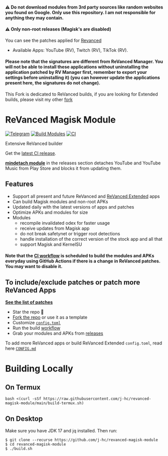 #### ⚠️ Do not download modules from 3rd party sources like random websites you found on Google. Only use this repository. I am not responsible for anything they may contain.
#### ⚠️ Only non-root releases (Magisk's are disabled)

You can see the patches applied for [Revanced](https://github.com/kevinr99089/revanced.builder/blob/main/config.toml)

- Available Apps: YouTube (RV), Twitch (RV), TikTok (RV).

#### Please note that the signatures are different from ReVanced Manager. You will not be able to install these applications without uninstalling the application patched by RV Manager first, remember to export your settings before uninstalling it) (you can however update the applications present here, the signatures do not change).

This Fork is dedicated to ReVanced builds, if you are looking for Extended builds, please visit my other [fork](https://github.com/kevinr99089/revanced.extended)

# ReVanced Magisk Module
[![Telegram](https://img.shields.io/badge/Telegram-2CA5E0?style=for-the-badge&logo=telegram&logoColor=white)](https://t.me/rvc_magisk)
[![Build Modules](https://github.com/kevinr99089/revanced.builder/actions/workflows/build.yml/badge.svg)](https://github.com/kevinr99089/revanced.builder/actions/workflows/build.yml)
[![CI](https://github.com/kevinr99089/revanced.builder/actions/workflows/ci.yml/badge.svg?event=schedule)](https://github.com/kevinr99089/revanced.builder/actions/workflows/ci.yml)

Extensive ReVanced builder  

Get the [latest CI release](https://github.com/j-hc/revanced-magisk-module/releases).

[**mindetach module**](https://github.com/j-hc/mindetach-magisk) in the releases section detaches YouTube and YouTube Music from Play Store and blocks it from updating them.

## Features
 * Support all present and future ReVanced and [ReVanced Extended](https://github.com/inotia00/revanced-patches) apps
 * Can build Magisk modules and non-root APKs
 * Updated daily with the latest versions of apps and patches
 * Optimize APKs and modules for size
 * Modules
     * recompile invalidated odex for faster usage
     * receive updates from Magisk app
     * do not break safetynet or trigger root detections
     * handle installation of the correct version of the stock app and all that
     * support Magisk and KernelSU

#### **Note that the [CI workflow](../../actions/workflows/ci.yml) is scheduled to build the modules and APKs everyday using GitHub Actions if there is a change in ReVanced patches. You may want to disable it.**

## To include/exclude patches or patch more ReVanced Apps
[**See the list of patches**](https://github.com/revanced/revanced-patches#-patches)

 * Star the repo :eyes:
 * [Fork the repo](https://github.com/j-hc/revanced-magisk-module/fork) or use it as a template
 * Customize [`config.toml`](./config.toml)
 * Run the build [workflow](../../actions/workflows/build.yml)
 * Grab your modules and APKs from [releases](../../releases)

To add more ReVanced apps or build ReVanced Extended `config.toml`, read here [`CONFIG.md`](./CONFIG.md)

# Building Locally
## On Termux
```console
bash <(curl -sSf https://raw.githubusercontent.com/j-hc/revanced-magisk-module/main/build-termux.sh)
```

## On Desktop
Make sure you have JDK 17 and jq installed. Then run:

```console
$ git clone --recurse https://github.com/j-hc/revanced-magisk-module
$ cd revanced-magisk-module
$ ./build.sh
```
